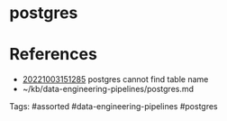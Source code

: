 # postgres

# References
- [20221003151285](/zet/20221003151285/README.md) postgres cannot find table name
- ~/kb/data-engineering-pipelines/postgres.md

Tags:
    #assorted #data-engineering-pipelines #postgres
